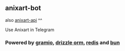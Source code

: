 ## anixart-bot
also [anixart-api](https://github.com/f1xxd/anixart-api) ^^

Use Anixart in Telegram

### Powered by [gramio](https://github.com/gramiojs), [drizzle orm](https://orm.drizzle.team), [redis](https://redis.io) and [bun](https://bun.sh)
